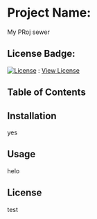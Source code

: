 
  # Project Name:

  My PRoj sewer

  ## License Badge:

  [![License](https://img.shields.io/badge/License-Apache%202.0-blue.svg)](https://opensource.org/licenses/Apache-2.0) : [View License](https://opensource.org/licenses/Apache-2.0)

  ## Table of Contents


  ## Installation

  yes

  ## Usage

  helo

  ## License

  test
  